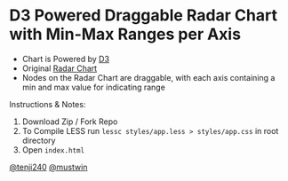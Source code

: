 D3 Powered Draggable Radar Chart with Min-Max Ranges per Axis
========================

- Chart is Powered by [D3](http://d3js.org/)
- Original [Radar Chart](https://github.com/alangrafu/radar-chart-d3)
- Nodes on the Radar Chart are draggable, with each axis containing a min and max value for indicating range

Instructions & Notes:
1. Download Zip / Fork Repo
2. To Compile LESS run `lessc styles/app.less > styles/app.css` in root directory
3. Open `index.html`

[@tenji240](https://twitter.com/tenji240)
[@mustwin](https://twitter.com/mustwin)
